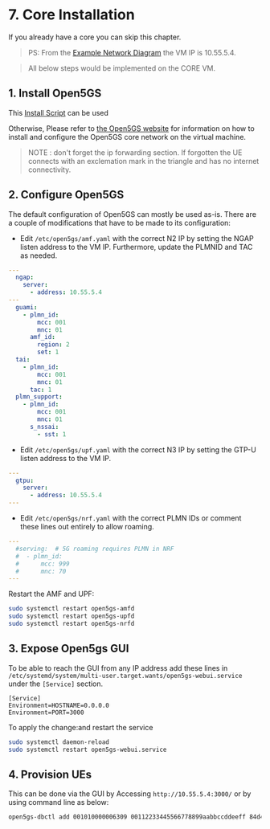 # 7. Core Installation

If you already have a core you can skip this chapter.

> PS: From the [Example Network Diagram](/drax-docs/) the VM IP is 10.55.5.4.

> All below steps would be implemented on the CORE VM.


## 1. Install Open5GS


This [Install Script](/drax-docs/core-install/open5gs_install_script_from_apt.sh) can be used 

Otherwise, Please refer to [the Open5GS website](https://open5gs.org/open5gs/docs/guide/01-quickstart/) for information on how to install and configure the Open5GS core network on the virtual machine.

> NOTE : don't forget the ip forwarding section. If forgotten the UE connects with an exclemation mark in the triangle and has no internet connectivity.

## 2. Configure Open5GS

The default configuration of Open5GS can mostly be used as-is.
There are a couple of modifications that have to be made to its configuration:

- Edit `/etc/open5gs/amf.yaml` with the correct N2 IP by setting the NGAP listen address to the VM IP. Furthermore, update the PLMNID and TAC as needed.

``` yaml
---
  ngap:
    server:
      - address: 10.55.5.4
---
  guami:
    - plmn_id:
        mcc: 001
        mnc: 01
      amf_id:
        region: 2
        set: 1
  tai:
    - plmn_id:
        mcc: 001
        mnc: 01
      tac: 1
  plmn_support:
    - plmn_id:
        mcc: 001
        mnc: 01
      s_nssai:
        - sst: 1
```

- Edit `/etc/open5gs/upf.yaml` with the correct N3 IP by setting the GTP-U listen address to the VM IP.

``` yaml
---
  gtpu:
    server:
      - address: 10.55.5.4
---
```

- Edit `/etc/open5gs/nrf.yaml` with the correct PLMN IDs or comment these lines out entirely to allow roaming.

``` yaml
---
  #serving:  # 5G roaming requires PLMN in NRF
  #  - plmn_id:
  #      mcc: 999
  #      mnc: 70
---
```

Restart the AMF and UPF:

``` bash
sudo systemctl restart open5gs-amfd
sudo systemctl restart open5gs-upfd
sudo systemctl restart open5gs-nrfd
```

## 3. Expose Open5gs GUI

To be able to reach the GUI from any IP address add these lines in `/etc/systemd/system/multi-user.target.wants/open5gs-webui.service` under the `[Service]` section.

```
[Service]
Environment=HOSTNAME=0.0.0.0
Environment=PORT=3000
```

To apply the change:and restart the service 

```bash
sudo systemctl daemon-reload
sudo systemctl restart open5gs-webui.service
```

## 4. Provision UEs

This can be done via the GUI by Accessing `http://10.55.5.4:3000/` or by using command line as below:

``` bash
open5gs-dbctl add 001010000006309 00112233445566778899aabbccddeeff 84d4c9c08b4f482861e3a9c6c35bc4d8
```

